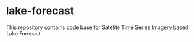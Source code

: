 # lake-forecast
This repository contains code base for Satelite Time Series Imagery based Lake Forecast
